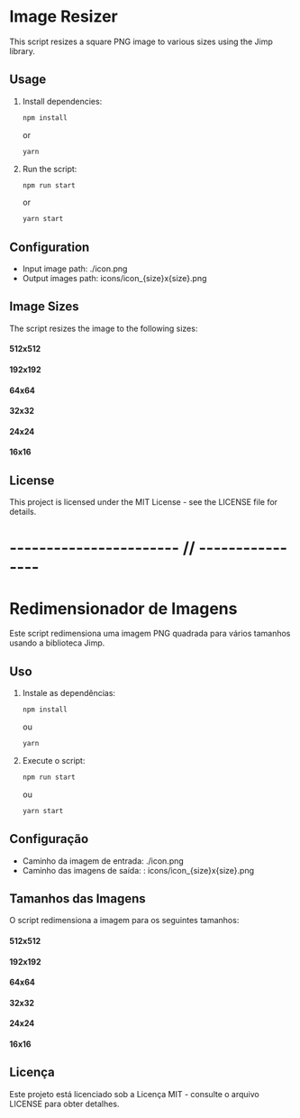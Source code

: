 # Image Resizer

This script resizes a square PNG image to various sizes using the Jimp library.

## Usage

1. Install dependencies:

   ```bash
   npm install
   ```
   or

   ```bash
   yarn
   ```

2. Run the script:
   
   ```bash
   npm run start
   ```
   or

   ```bash
   yarn start
   ```

## Configuration
- Input image path: ./icon.png
- Output images path: icons/icon_{size}x{size}.png

## Image Sizes
The script resizes the image to the following sizes:

#### 512x512
#### 192x192
#### 64x64
#### 32x32
#### 24x24
#### 16x16

## License
This project is licensed under the MIT License - see the LICENSE file for details.

# ----------------------- // ----------------

# Redimensionador de Imagens

Este script redimensiona uma imagem PNG quadrada para vários tamanhos usando a biblioteca Jimp.

## Uso

1. Instale as dependências:

   ```bash
   npm install
   ```
   ou

   ```bash
   yarn
   ```

2. Execute o script:
   
   ```bash
   npm run start
   ```
   ou

   ```bash
   yarn start
   ```

## Configuração
- Caminho da imagem de entrada: ./icon.png
- Caminho das imagens de saída: : icons/icon_{size}x{size}.png

## Tamanhos das Imagens
O script redimensiona a imagem para os seguintes tamanhos:

#### 512x512
#### 192x192
#### 64x64
#### 32x32
#### 24x24
#### 16x16

## Licença
Este projeto está licenciado sob a Licença MIT - consulte o arquivo LICENSE para obter detalhes.